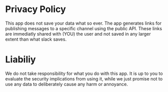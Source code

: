 # Privacy Policy

This app does not save your data what so ever. The app generates links for publishing messages to a specific channel using the public API. These links are immediatly shared with (YOU) the user and not saved in any larger extent than what slack saves.

# Liabiliy

We do not take responsibility for what you do with this app. It is up to you to evaluate the security implications from using it, while we just promise not to use any data to deliberately cause any harm or annoyance.
